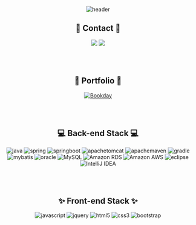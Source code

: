 <div align="center">
  
  ![header](https://capsule-render.vercel.app/api?type=waving&color=0:fbc2eb,100:a6c1ee&height=200&section=header&text=Soojin's%20github&fontColor=ffffff&fontSize=30&fontAlignY=39)
  
 ## :wave: Contact :wave:
  [![](https://img.shields.io/badge/Email-D0A9F5?style=for-the-badge&logo=Gmail&logoColor=white)](mailto:hasoojin1731@gmail.com) 
  [![](https://img.shields.io/badge/Replit-F26207?style=for-the-badge&logo=Replit&logoColor=white)](mailto:hasoojin1731@gmail.com) 
  
  
<br>
<br>
  
 ## 🔗 Portfolio 🔗
  [![Bookday](https://img.shields.io/badge/Bookday-5397fc?style=for-the-badge&logo=BookStack&logoColor=white)](http://3.34.217.163/) 

<br>
<br>
  
## 💻 Back-end Stack 💻
![java](https://img.shields.io/badge/JAVA-007396?style=for-the-badge&logo=java&logoColor=white) 
![spring](https://img.shields.io/badge/Spring-6DB33F?style=for-the-badge&logo=Spring&logoColor=white)
![springboot](https://img.shields.io/badge/springboot-6DB33F?style=for-the-badge&logo=springboot&logoColor=white) 
![apachetomcat](https://img.shields.io/badge/apachetomcat-F8DC75?style=for-the-badge&logo=apachetomcat&logoColor=white) 
![apachemaven](https://img.shields.io/badge/apachemaven-C71A36?style=for-the-badge&logo=apachemaven&logoColor=white) 
![gradle](https://img.shields.io/badge/gradle-02303A?style=for-the-badge&logo=gradle&logoColor=white)
<br>
![mybatis](https://img.shields.io/badge/mybatis-D0312D?style=for-the-badge&logo=mybatis&logoColor=white)
![oracle](https://img.shields.io/badge/oracle-F80000?style=for-the-badge&logo=oracle&logoColor=white)
![MySQL](https://img.shields.io/badge/MySQL-4479A1?style=for-the-badge&logo=MySQL&logoColor=white)
![Amazon RDS](https://img.shields.io/badge/AmazonRDS-527FFF?style=for-the-badge&logo=AmazonRDS&logoColor=white)
![Amazon AWS](https://img.shields.io/badge/amazonaws-232F3E?style=for-the-badge&logo=AmazonAWS&logoColor=white)
![eclipse](https://img.shields.io/badge/eclipse-2C2255?style=for-the-badge&logo=eclipse&logoColor=white)
![IntelliJ IDEA](https://img.shields.io/badge/IntelliJIDEA-000000?style=for-the-badge&logo=IntelliJIDEA&logoColor=white) 
  
  
  <br>
<br>
  
## ✨ Front-end Stack ✨
  
![javascript](https://img.shields.io/badge/javascript-F7DF1E?style=for-the-badge&logo=javascript&logoColor=black)
![jquery](https://img.shields.io/badge/jquery-0769AD?style=for-the-badge&logo=jquery&logoColor=white)
![html5](https://img.shields.io/badge/html-E34F26?style=for-the-badge&logo=html5&logoColor=white)
![css3](https://img.shields.io/badge/css-1572B6?style=for-the-badge&logo=css3&logoColor=white)
![bootstrap](https://img.shields.io/badge/bootstrap-7952B3?style=for-the-badge&logo=bootstrap&logoColor=white)



<br>
<br>
  


</div>
